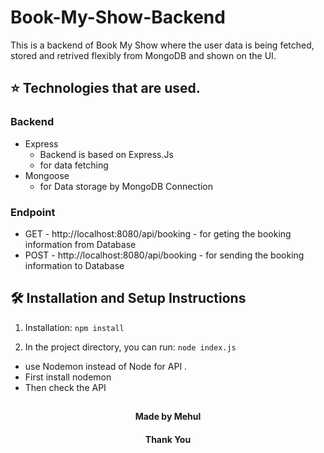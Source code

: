# Book-My-Show-Backend

This is a backend of Book My Show where the user data is being fetched, stored and retrived flexibly from MongoDB and shown on the UI.

## ⭐ Technologies that are used.
### Backend
-  Express
      - Backend is based on Express.Js
      - for data fetching 
-  Mongoose
      - for Data storage by MongoDB Connection

### Endpoint
- GET -  http://localhost:8080/api/booking
       - for geting the booking information from Database
- POST - http://localhost:8080/api/booking
       - for sending the booking information to Database 

## 🛠 Installation and Setup Instructions

1. Installation: `npm install`

2. In the project directory, you can run: `node index.js`
- use Nodemon instead of Node for API .
- First install nodemon
- Then check the API 


##
<h4 align="center">Made by Mehul</h4>
<h4 align="center">Thank You</h4>
